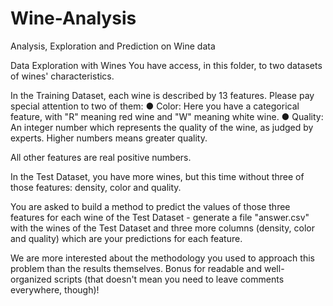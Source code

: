 # Wine-Analysis
Analysis, Exploration and Prediction on Wine data

Data Exploration with Wines
You have access, in this folder, to two datasets of wines' characteristics. 

In the Training Dataset, each wine is described by 13 features. Please pay special attention to two of them:
●	Color: Here you have a categorical feature, with "R" meaning red wine and "W" meaning white wine.
●	Quality: An integer number which represents the quality of the wine, as judged by experts. Higher numbers means greater quality. 

All other features are real positive numbers. 

In the Test Dataset, you have more wines, but this time without three of those features: density, color and quality. 

You are asked to build a method to predict the values of those three features for each wine of the Test Dataset - generate a file "answer.csv" with the wines of the Test Dataset and three more columns (density, color and quality) which are your predictions for each feature.

We are more interested about the methodology you used to approach this problem than the results themselves. Bonus for readable and well-organized scripts (that doesn't mean you need to leave comments everywhere, though)!


